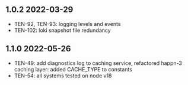1.0.2 2022-03-29
-----------------
  - TEN-92, TEN-93: logging levels and events
  - TEN-102: loki snapshot  file redundancy

1.1.0 2022-05-26
-----------------
  - TEN-49: add diagnostics log to caching service, refactored happn-3 caching layer: added CACHE_TYPE to constants
  - TEN-54: all systems tested on node v18
